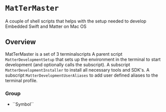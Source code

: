 # ``MatTerMaster``

A couple of shell scripts that helps with the setup needed to 
develop Embedded Swift and Matter on Mac OS

## Overview

MatTerMaster is a set of 3 terminalscripts
A parent script `MatterDevelopmentSetup` that sets up the environment in the terminal to start development (and optionally calls the subscript).
A subscript `MatterDevelopmentInstaller` to install all necessary tools and SDK's.
A subscript `MatterDevelopmentUserAliases` to add user defined aliases to the terminal profile.


### <!--@START_MENU_TOKEN@-->Group<!--@END_MENU_TOKEN@-->

- <!--@START_MENU_TOKEN@-->``Symbol``<!--@END_MENU_TOKEN@-->


